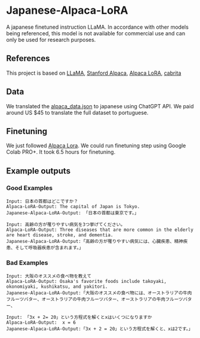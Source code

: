 # Japanese-Alpaca-LoRA
A japanese finetuned instruction LLaMA.
In accordance with other models being referenced, this model is not available for commercial use and can only be used for research purposes.

## References
This project is based on [LLaMA](https://ai.facebook.com/blog/large-language-model-llama-meta-ai/), [Stanford Alpaca](https://github.com/tatsu-lab/stanford_alpaca), [Alpaca LoRA](https://github.com/tloen/alpaca-lora), [cabrita](https://github.com/22-hours/cabrita)

## Data
We translated the [alpaca_data.json](https://github.com/tatsu-lab/stanford_alpaca/blob/main/alpaca_data.json) to japanese using ChatGPT API.
We paid around US $45 to translate the full dataset to portuguese.

## Finetuning
We just followed [Alpaca Lora](https://github.com/tloen/alpaca-lora). We could run finetuning step using Google Colab PRO+. It took 6.5 hours for finetuning.

## Example outputs
### Good Examples
```
Input: 日本の首都はどこですか？
Alpaca-LoRA-Output: The capital of Japan is Tokyo.
Japanese-Alpaca-LoRA-Output: 「日本の首都は東京です。」
```

```
Input: 高齢の方が罹りやすい病気を3つ挙げてください。
Alpaca-LoRA-Output: Three diseases that are more common in the elderly are heart disease, stroke, and dementia.
Japanese-Alpaca-LoRA-Output:「高齢の方が罹りやすい病気には、心臓疾患、精神疾患、そして呼吸器疾患が含まれます。」
```

### Bad Examples
```
Input: 大阪のオススメの食べ物を教えて
Alpaca-LoRA-Output: Osaka's favorite foods include takoyaki, okonomiyaki, kushikatsu, and yakitori.
Japanese-Alpaca-LoRA-Output:「大阪のオススメの食べ物には、オーストラリアの牛肉フルーツバター、オーストラリアの牛肉フルーツバター、オーストラリアの牛肉フルーツバター、
```

```
Input: 「3x + 2= 20」という方程式を解くとxはいくつになりますか
Alpaca-LoRA-Output:  x = 6
Japanese-Alpaca-LoRA-Output:「3x + 2 = 20」という方程式を解くと、xは2です。」
```
